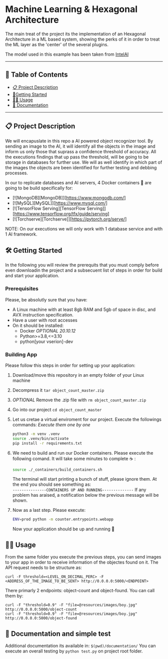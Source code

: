 # Machine Learning & Hexagonal Architecture

The main treat of the project its the implementation of an Hexagonal Architecture in a ML based system, showing the perks of it in order to treat the ML layer as the 'center' of the several plugins.

The model used in this example has been taken from 
[IntelAI](https://github.com/IntelAI/models/blob/master/docs/object_detection/tensorflow_serving/Tutorial.md)

---

## :closed_book: Table of Contents

- [:clipboard: Project Description](#Project_description)
- [:rocket:Getting Started](#hammer_and_wrench-getting-started)
- [:mage_man: Usage](#mage_man-usage)
- [:open_book: Documentation](#computer-credits)

---

## :clipboard: Project Description

We will encapuslate in this repo a AI powered object recognizer tool. By sending an image to the AI, it will identify all the objects in the image and inform us only those that suprass a confidence threshold of accuracy. All the executions findings that up pass the threshold, will be going to be storage in databases for further use. We will as well identify in which part of the images the objects are been identified for further testing and debbing processes.

In our to replicate databases and AI servers, 4 Docker containers :whale: are going to be build specifically for:
* [![MongoDB][MongoDB]][https://www.mongodb.com/]
* [![MySQL][MySQL]][https://www.mysql.com/]
* [![TensorFlow Serving][TensorFlow Serving]][https://www.tensorflow.org/tfx/guide/serving]
* [![Torchserve][Torchserve]][https://pytorch.org/serve/]

NOTE: On our executions we will only work with 1 database service and with 1 AI framework.

## :hammer_and_wrench: Getting Started

In the following you will review the prerequits that you must comply before even downloadin the project and a subsecuent list of steps in order for build and start your application.

### Prerequisites

Please, be absolutly sure that you have:
*   A Linux machine with at least 8gb RAM and 5gb of space in disc, and AVX instruction specification.
*   Have a user with root accesses
*   On it should be installed:
    -   Docker _OPTIONAL 20.10.12_
    -   Python>=3.8,<=3.10
    -   python[your vserion]-dev


### Building App

Please follow this steps in order for setting up your application:

1. Download/move this repository in an empty folder of your Linux machine
2. Decompress it `tar object_count_master.zip`
3. _OPTIONAL_ Remove the .zip file with `rm object_count_master.zip`
4. Go into our project `cd object_count_master`
5. Let us cretae a virtual enviroment for our project. Execute the followings commands: _Execute them one by one_

    ```bash
    python3 -m venv .venv
    source .venv/bin/activate
    pip install -r requirements.txt
    ```
5. We need to build and run our Docker containers. Please execute the following comand. It will take some minutes to complete :coffee: :

    ```bash
    source ./_containers/build_containers.sh
    ```

   The terminal will start printing a bunch of stuff, please ignore them. At the end you should see something as: \
   `---------------CONTAINERS UP AND RUNNING--------------`
   If any problem has araised, a notification below the previous message will be shown.

6. Now as a last step. Please execute:
    ```bash
    ENV=prod python -m counter.entrypoints.webapp
    ```
    Now your application should be up and running :slightly_smiling_face:

## :mage_man: Usage

From the same folder you execute the previous steps, you can send images to your app in order to receive information of the objectes found on it.
The API request needs to be structure as:

    curl -F threshold=<LEVEL_ON_DECIMAL_PERC> -F <ADDRESS_OF_THE_IMAGE_TO_BE_SENT> http://0.0.0.0:5000/<ENDPOINT>
    
There primarly 2 endpoints: object-count and object-found. You can call them by:

    curl -F "threshold=0.9" -F "file=@resources/images/boy.jpg" http://0.0.0.0:5000/object-count
    curl -F "threshold=0.9" -F "file=@resources/images/boy.jpg" http://0.0.0.0:5000/object-found


## :open_book: Documentation and simple test

Additional documentation its available in: `$(pwd)/documentation/`
You can execute an overall testing by `python test.py` on project root folder.